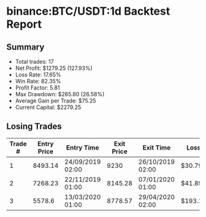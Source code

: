 # binance:BTC/USDT:1d Backtest Report

## Summary

- Total trades: 17
- Net Profit: $1279.25 (127.93%)
- Loss Rate: 17.65%
- Win Rate: 82.35%
- Profit Factor: 5.81
- Max Drawdown: $265.80 (26.58%)
- Average Gain per Trade: $75.25
- Current Capital: $2279.25

## Losing Trades

| Trade # | Entry Price | Entry Time | Exit Price | Exit Time | Loss |
|---------|-------------|------------|------------|-----------|------|
| 1 | 8493.14 | 24/09/2019 02:00 | 9230 | 26/10/2019 02:00 | $30.79 |
| 2 | 7268.23 | 22/11/2019 01:00 | 8145.28 | 07/01/2020 01:00 | $41.89 |
| 3 | 5578.6 | 13/03/2020 01:00 | 8778.57 | 29/04/2020 02:00 | $193.13 |
